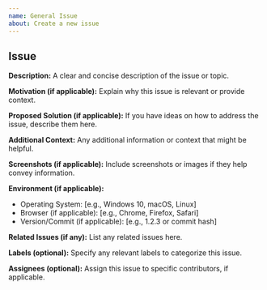 ```yaml
---
name: General Issue
about: Create a new issue
---
```


## Issue

**Description:**
A clear and concise description of the issue or topic.

**Motivation (if applicable):**
Explain why this issue is relevant or provide context.

**Proposed Solution (if applicable):**
If you have ideas on how to address the issue, describe them here.

**Additional Context:**
Any additional information or context that might be helpful.

**Screenshots (if applicable):**
Include screenshots or images if they help convey information.

**Environment (if applicable):**
- Operating System: [e.g., Windows 10, macOS, Linux]
- Browser (if applicable): [e.g., Chrome, Firefox, Safari]
- Version/Commit (if applicable): [e.g., 1.2.3 or commit hash]

**Related Issues (if any):**
List any related issues here.

**Labels (optional):**
Specify any relevant labels to categorize this issue.

**Assignees (optional):**
Assign this issue to specific contributors, if applicable.
